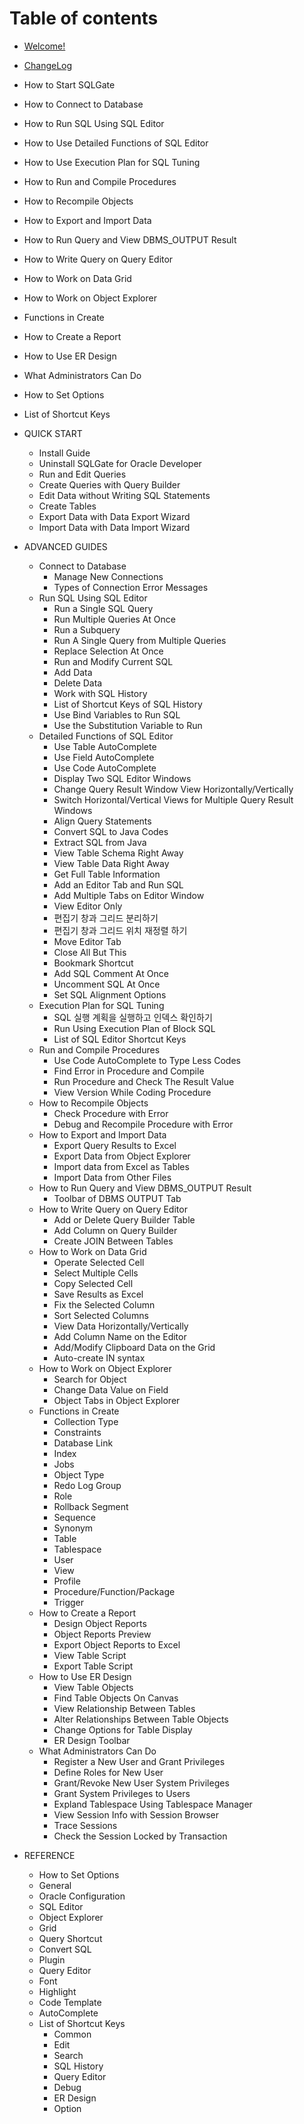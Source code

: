# Table of contents

* [Welcome!](README.md)
* [ChangeLog](changelog.md)
* How to Start SQLGate
* How to Connect to Database
* How to Run SQL Using SQL Editor
* How to Use Detailed Functions of SQL Editor
* How to Use Execution Plan for SQL Tuning
* How to Run and Compile Procedures
* How to Recompile Objects
* How to Export and Import Data
* How to Run Query and View DBMS_OUTPUT Result
* How to Write Query on Query Editor
* How to Work on Data Grid
* How to Work on Object Explorer
* Functions in Create
* How to Create a Report
* How to Use ER Design
* What Administrators Can Do
* How to Set Options
* List of Shortcut Keys

* QUICK START
  * Install Guide
  * Uninstall SQLGate for Oracle Developer
  * Run and Edit Queries
  * Create Queries with Query Builder
  * Edit Data without Writing SQL Statements
  * Create Tables
  * Export Data with Data Export Wizard
  * Import Data with Data Import Wizard
* ADVANCED GUIDES
  * Connect to Database
    * Manage New Connections
    * Types of Connection Error Messages
  * Run SQL Using SQL Editor
    * Run a Single SQL Query
    * Run Multiple Queries At Once
    * Run a Subquery
    * Run A Single Query from Multiple Queries
    * Replace Selection At Once
    * Run and Modify Current SQL
    * Add Data
    * Delete Data
    * Work with SQL History
    * List of Shortcut Keys of SQL History
    * Use Bind Variables to Run SQL
    * Use the Substitution Variable to Run
  * Detailed Functions of SQL Editor
    * Use Table AutoComplete
    * Use Field AutoComplete
    * Use Code AutoComplete
    * Display Two SQL Editor Windows
    * Change Query Result Window View Horizontally/Vertically
    * Switch Horizontal/Vertical Views for Multiple Query Result Windows
    * Align Query Statements
    * Convert SQL to Java Codes
    * Extract SQL from Java
    * View Table Schema Right Away
    * View Table Data Right Away
    * Get Full Table Information
    * Add an Editor Tab and Run SQL
    * Add Multiple Tabs on Editor Window
    * View Editor Only
    * 편집기 창과 그리드 분리하기
    * 편집기 창과 그리드 위치 재정렬 하기
    * Move Editor Tab
    * Close All But This
    * Bookmark Shortcut
    * Add SQL Comment At Once
    * Uncomment SQL At Once
    * Set SQL Alignment Options
  * Execution Plan for SQL Tuning
    * SQL 실행 계획을 실행하고 인덱스 확인하기
    * Run Using Execution Plan of Block SQL
    * List of SQL Editor Shortcut Keys
  * Run and Compile Procedures
    * Use Code AutoComplete to Type Less Codes
    * Find Error in Procedure and Compile
    * Run Procedure and Check The Result Value
    * View Version While Coding Procedure
  * How to Recompile Objects
    * Check Procedure with Error
    * Debug and Recompile Procedure with Error
  * How to Export and Import Data
    * Export Query Results to Excel
    * Export Data from Object Explorer
    * Import data from Excel as Tables
    * Import Data from Other Files
  * How to Run Query and View DBMS_OUTPUT Result
    * Toolbar of DBMS OUTPUT Tab
  * How to Write Query on Query Editor
    * Add or Delete Query Builder Table
    * Add Column on Query Builder
    * Create JOIN Between Tables
  * How to Work on Data Grid
    * Operate Selected Cell
    * Select Multiple Cells
    * Copy Selected Cell
    * Save Results as Excel
    * Fix the Selected Column
    * Sort Selected Columns
    * View Data Horizontally/Vertically
    * Add Column Name on the Editor
    * Add/Modify Clipboard Data on the Grid
    * Auto-create IN syntax
  * How to Work on Object Explorer
    * Search for Object
    * Change Data Value on Field
    * Object Tabs in Object Explorer
  * Functions in Create
    * Collection Type
    * Constraints
    * Database Link
    * Index
    * Jobs
    * Object Type
    * Redo Log Group
    * Role
    * Rollback Segment
    * Sequence
    * Synonym
    * Table
    * Tablespace
    * User
    * View
    * Profile
    * Procedure/Function/Package
    * Trigger
  * How to Create a Report
    * Design Object Reports
    * Object Reports Preview
    * Export Object Reports to Excel
    * View Table Script
    * Export Table Script
  * How to Use ER Design
    * View Table Objects
    * Find Table Objects On Canvas
    * View Relationship Between Tables
    * Alter Relationships Between Table Objects
    * Change Options for Table Display
    * ER Design Toolbar
  * What Administrators Can Do
    * Register a New User and Grant Privileges
    * Define Roles for New User
    * Grant/Revoke New User System Privileges
    * Grant System Privileges to Users
    * Expland Tablespace Using Tablespace Manager
    * View Session Info with Session Browser
    * Trace Sessions
    * Check the Session Locked by Transaction
* REFERENCE
  * How to Set Options
  * General
  * Oracle Configuration
  * SQL Editor
  * Object Explorer
  * Grid
  * Query Shortcut
  * Convert SQL
  * Plugin
  * Query Editor
  * Font
  * Highlight
  * Code Template
  * AutoComplete
  * List of Shortcut Keys
    * Common
    * Edit
    * Search
    * SQL History
    * Query Editor
    * Debug
    * ER Design
    * Option
